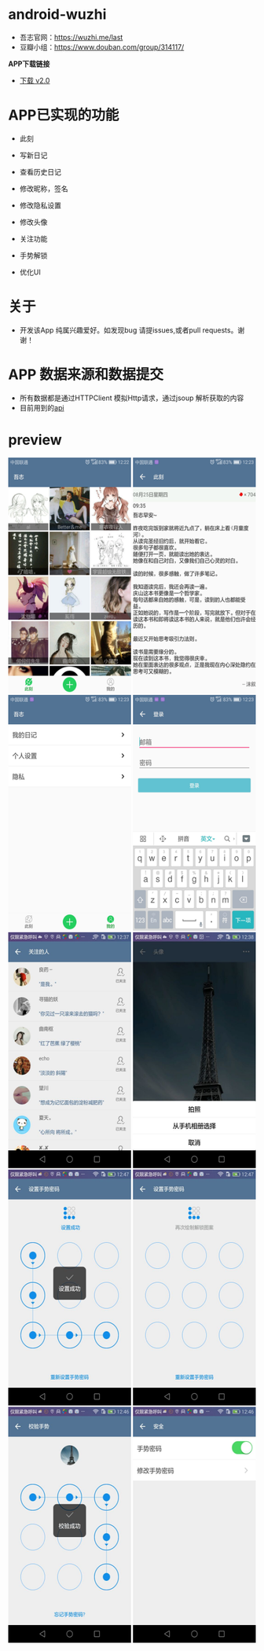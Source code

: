 # android-wuzhi
* 吾志官网：https://wuzhi.me/last
* 豆瓣小组：https://www.douban.com/group/314117/

**APP下载链接**
- [下载 v2.0](https://github.com/LostKe/android-wuzhi/raw/master/app-release.apk)
# APP已实现的功能

* 此刻
* 写新日记
* 查看历史日记
* 修改昵称，签名
* 修改隐私设置

* 修改头像
* 关注功能
* 手势解锁
* 优化UI

# 关于
* 开发该App 纯属兴趣爱好。如发现bug 请提issues,或者pull requests。谢谢！

# APP 数据来源和数据提交

* 所有数据都是通过HTTPClient 模拟Http请求，通过jsoup 解析获取的内容
* 目前用到的[api](https://github.com/LostKe/android-wuzhi/blob/master/app/src/main/java/zs/com/wuzhi/util/Constant.java)

# preview

<img src="https://github.com/LostKe/android-wuzhi/raw/master/preview/a.jpg" width="250" height="480">
<img src="https://github.com/LostKe/android-wuzhi/raw/master/preview/b.jpg" width="250" height="480">
<img src="https://github.com/LostKe/android-wuzhi/raw/master/preview/c.jpg" width="250" height="480">
<img src="https://github.com/LostKe/android-wuzhi/raw/master/preview/d.jpg" width="250" height="480">
<img src="https://github.com/LostKe/android-wuzhi/raw/master/preview/e.jpg" width="250" height="480">
<img src="https://github.com/LostKe/android-wuzhi/raw/master/preview/f.jpg" width="250" height="480">
<img src="https://github.com/LostKe/android-wuzhi/raw/master/preview/a1.jpg" width="250" height="480">
<img src="https://github.com/LostKe/android-wuzhi/raw/master/preview/a2.jpg" width="250" height="480">
<img src="https://github.com/LostKe/android-wuzhi/raw/master/preview/a5.jpg" width="250" height="480">
<img src="https://github.com/LostKe/android-wuzhi/raw/master/preview/a6.jpg" width="250" height="480">



